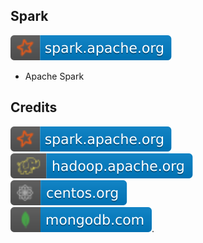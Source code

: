Spark
-----
[![image](Badges/Spark/spark.apache.org.svg?raw=true)](https://spark.apache.org)  
- Apache Spark

Credits
-------
[![image](
https://github.com/RajaniCode/S/blob/main/Badges/Spark/spark.apache.org.svg?raw=true)](https://spark.apache.org)  
[![image](
https://github.com/RajaniCode/S/blob/main/Badges/Spark/hadoop.apache.org.svg?raw=true)](https://hadoop.apache.org)  
[![image](
https://github.com/RajaniCode/S/blob/main/Badges/Spark/centos.org.svg?raw=true)](https://centos.org)  
[![image](
https://github.com/RajaniCode/S/blob/main/Badges/Spark/mongodb.com.svg?raw=true)](https://mongodb.com). 
